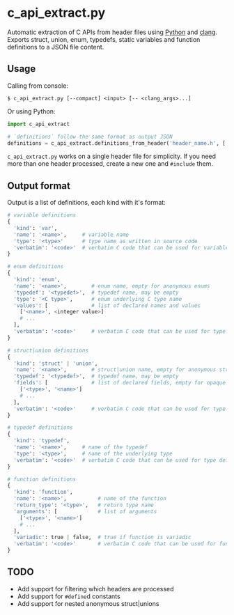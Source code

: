 # c_api_extract.py
Automatic extraction of C APIs from header files using
[Python](http://python.org/) and [clang](https://pypi.org/project/clang/).
Exports struct, union, enum, typedefs, static variables and function definitions
to a JSON file content.


## Usage
Calling from console:

    $ c_api_extract.py [--compact] <input> [-- <clang_args>...]

Or using Python:

```python
import c_api_extract

# `definitions` follow the same format as output JSON
definitions = c_api_extract.definitions_from_header('header_name.h', ['-Dlist_of_clang_args'])
```

`c_api_extract.py` works on a single header file for simplicity.
If you need more than one header processed, create a new one and `#include` them.


## Output format
Output is a list of definitions, each kind with it's format:

```python
# variable definitions
{
  'kind': 'var',
  'name': '<name>',     # variable name
  'type': '<type>'      # type name as written in source code
  'verbatim': '<code>'  # verbatim C code that can be used for variable definition
}

# enum definitions
{
  'kind': 'enum',
  'name': '<name>',        # enum name, empty for anonymous enums
  'typedef': '<typedef>',  # typedef name, may be empty
  'type': '<C type>',      # enum underlying C type name
  'values': [              # list of declared names and values
    ['<name>', <integer value>]
    # ...
  ],
  'verbatim': '<code>'     # verbatim C code that can be used for type definition
}

# struct|union definitions
{
  'kind': 'struct' | 'union',
  'name': '<name>',        # struct|union name, empty for anonymous struct|unions
  'typedef': '<typedef>',  # typedef name, may be empty
  'fields': [              # list of declared fields, empty for opaque struct|unions
    ['<type>', '<name>']
    # ...
  ],
  'verbatim': '<code>'     # verbatim C code that can be used for type definition
}

# typedef definitions
{
  'kind': 'typedef',
  'name': '<name>',     # name of the typedef
  'type': '<type>',     # name of the underlying type
  'verbatim': '<code>'  # verbatim C code that can be used for type definition
}

# function definitions
{
  'kind': 'function',
  'name': '<name>',          # name of the function
  'return_type': '<type>',   # return type name
  'arguments': [             # list of arguments
    ['<type>', '<name>']
    # ...
  ],
  'variadic': true | false,  # true if function is variadic
  'verbatim': '<code>'       # verbatim C code that can be used for function definition
}
```

## TODO
- Add support for filtering which headers are processed
- Add support for `#define`d constants
- Add support for nested anonymous struct|unions
